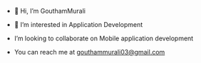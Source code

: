 - 👋 Hi, I’m GouthamMurali
- 👀 I’m interested in Application Development

- I’m looking to collaborate on Mobile application development
- You can reach me at gouthammurali03@gmail.com

<!---
GouthamMurali03/GouthamMurali03 is a ✨ special ✨ repository because its `README.md` (this file) appears on your GitHub profile.
You can click the Preview link to take a look at your changes.
--->
